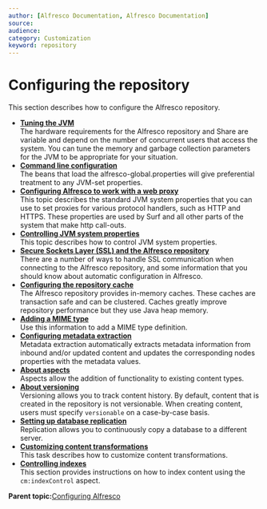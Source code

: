 ```yaml
---
author: [Alfresco Documentation, Alfresco Documentation]
source: 
audience: 
category: Customization
keyword: repository
---
```


# Configuring the repository

This section describes how to configure the Alfresco repository.

-   **[Tuning the JVM](../concepts/jvm-tuning.md)**  
The hardware requirements for the Alfresco repository and Share are variable and depend on the number of concurrent users that access the system. You can tune the memory and garbage collection parameters for the JVM to be appropriate for your situation.
-   **[Command line configuration](../concepts/cmd-line-config.md)**  
The beans that load the alfresco-global.properties will give preferential treatment to any JVM-set properties.
-   **[Configuring Alfresco to work with a web proxy](../concepts/config-alf-webproxy.md)**  
This topic describes the standard JVM system properties that you can use to set proxies for various protocol handlers, such as HTTP and HTTPS. These properties are used by Surf and all other parts of the system that make http call-outs.
-   **[Controlling JVM system properties](../concepts/jvm-prop.md)**  
This topic describes how to control JVM system properties.
-   **[Secure Sockets Layer \(SSL\) and the Alfresco repository](../concepts/configure-ssl-intro.md)**  
There are a number of ways to handle SSL communication when connecting to the Alfresco repository, and some information that you should know about automatic configuration in Alfresco.
-   **[Configuring the repository cache](../concepts/cache-memorysettings.md)**  
The Alfresco repository provides in-memory caches. These caches are transaction safe and can be clustered. Caches greatly improve repository performance but they use Java heap memory.
-   **[Adding a MIME type](../tasks/mimetype-add.md)**  
Use this information to add a MIME type definition.
-   **[Configuring metadata extraction](../tasks/metadata-config.md)**  
Metadata extraction automatically extracts metadata information from inbound and/or updated content and updates the corresponding nodes properties with the metadata values.
-   **[About aspects](../concepts/aspect-about.md)**  
Aspects allow the addition of functionality to existing content types.
-   **[About versioning](../concepts/versioning.md)**  
Versioning allows you to track content history. By default, content that is created in the repository is not versionable. When creating content, users must specify `versionable` on a case-by-case basis.
-   **[Setting up database replication](../concepts/replication.md)**  
Replication allows you to continuously copy a database to a different server.
-   **[Customizing content transformations](../tasks/contenttrans-customize.md)**  
This task describes how to customize content transformations.
-   **[Controlling indexes](../concepts/admin-indexes.md)**  
This section provides instructions on how to index content using the `cm:indexControl` aspect.

**Parent topic:**[Configuring Alfresco](../concepts/ch-configuration.md)

